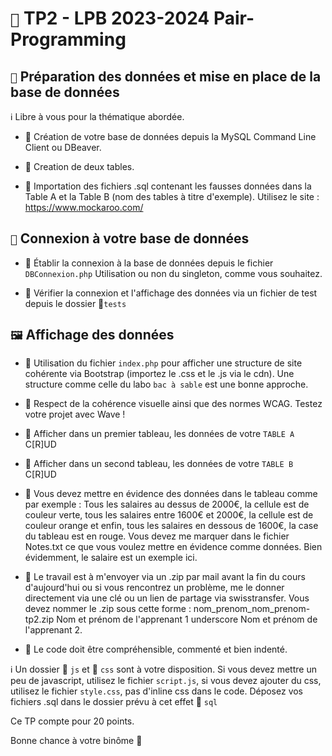 # `📝` TP2 - LPB 2023-2024 Pair-Programming

## `💾` Préparation des données et mise en place de la base de données

ℹ️ Libre à vous pour la thématique abordée.

- 📌 Création de votre base de données depuis la MySQL Command Line Client ou DBeaver.

- 📌 Creation de deux tables.

- 📌 Importation des fichiers .sql contenant les fausses données dans la Table A et la Table B (nom des tables à titre d'exemple).
  Utilisez le site : https://www.mockaroo.com/

## `🔌` Connexion à votre base de données

- 📌 Établir la connexion à la base de données depuis le fichier `DBConnexion.php` Utilisation ou non du singleton, comme vous souhaitez.

- 📌 Vérifier la connexion et l'affichage des données via un fichier de test depuis le dossier 📁`tests`

## `🖼️` Affichage des données

- 📌 Utilisation du fichier `index.php` pour afficher une structure de site cohérente via Bootstrap (importez le .css et le .js via le cdn). Une structure comme celle du labo `bac à sable` est une bonne approche.

- 📌 Respect de la cohérence visuelle ainsi que des normes WCAG. Testez votre projet avec Wave !

- 📌 Afficher dans un premier tableau, les données de votre `TABLE A` C[R]UD

- 📌 Afficher dans un second tableau, les données de votre `TABLE B` C[R]UD

- 📌 Vous devez mettre en évidence des données dans le tableau comme par exemple : Tous les salaires au dessus de 2000€, la cellule est de couleur verte, tous les salaires entre 1600€ et 2000€, la cellule est de couleur orange et enfin, tous les salaires en dessous de 1600€, la case du tableau est en rouge. Vous devez me marquer dans le fichier Notes.txt ce que vous voulez mettre en évidence comme données. Bien évidemment, le salaire est un exemple ici.

- 📌 Le travail est à m'envoyer via un .zip par mail avant la fin du cours d'aujourd'hui ou si vous rencontrez un problème, me le donner directement via une clé ou un lien de partage via swisstransfer. Vous devez nommer le .zip sous cette forme : nom_prenom_nom_prenom-tp2.zip
  Nom et prénom de l'apprenant 1 underscore Nom et prénom de l'apprenant 2.

- 📌 Le code doit être compréhensible, commenté et bien indenté.

ℹ️ Un dossier 📁 `js` et 📁 `css` sont à votre disposition. Si vous devez mettre un peu de javascript, utilisez le fichier `script.js`, si vous devez ajouter du css, utilisez le fichier `style.css`, pas d'inline css dans le code. Déposez vos fichiers .sql dans le dossier prévu à cet effet 📁 `sql`

Ce TP compte pour 20 points.

Bonne chance à votre binôme 🚀
